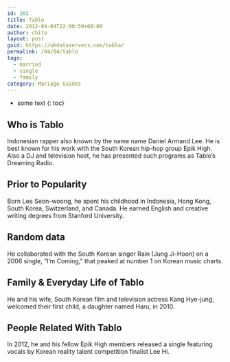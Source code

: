 ```yaml
---
id: 202
title: Tablo
date: 2012-04-04T22:00:59+00:00
author: chito
layout: post
guid: https://ukdataservers.com/tablo/
permalink: /04/04/tablo  
tags:
  - married
  - single
  - family
category: Mariage Guides
---
```


* some text
{: toc}


## Who is  Tablo
                  
                  
                  
Indonesian rapper also known by the name name Daniel Armand Lee. He is best known for his work with the South Korean hip-hop group Epik High. Also a DJ and television host, he has presented such programs as Tablo&#8217;s Dreaming Radio.
                  
                
                
                
## Prior to Popularity 
                  
                  
                  
Born Lee Seon-woong, he spent his childhood in Indonesia, Hong Kong, South Korea, Switzerland, and Canada. He earned English and creative writing degrees from Stanford University.
                  
                
                
                
## Random data 
                  
                  
                  
He collaborated with the South Korean singer Rain (Jung Ji-Hoon) on a 2006 single, &#8220;I&#8217;m Coming,&#8221; that peaked at number 1 on Korean music charts.
                  
                
                
                
## Family & Everyday Life of Tablo
                  
                  
                  
He and his wife, South Korean film and television actress Kang Hye-jung, welcomed their first child, a daughter named Haru, in 2010.
                  
                
                
                
## People Related With  Tablo
                  
                  
                  
In 2012, he and his fellow Epik High members released a single featuring vocals by Korean reality talent competition finalist Lee Hi.
                  
                
              
            
          
          
          
    
    
  
